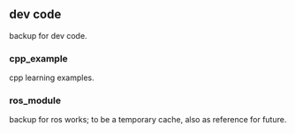 
## dev code 
  backup for dev code.

### cpp_example
  cpp learning examples.

### ros_module
  backup for ros works; to be a temporary cache, also as reference for future.
